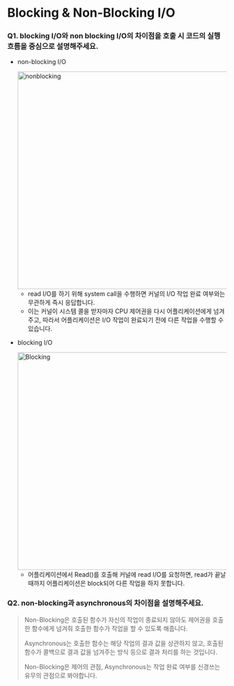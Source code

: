 # Blocking & Non-Blocking I/O

### Q1. blocking I/O와 non blocking I/O의 차이점을 호출 시 코드의 실행 흐름을 중심으로 설명해주세요. 

- non-blocking I/O

    <img width="500" alt="nonblocking" src="https://user-images.githubusercontent.com/31344894/201096732-20a3c5c2-ee35-4aac-a606-8c69d4c7c6e4.png">

    - read I/O를 하기 위해 system call을 수행하면 커널의 I/O 작업 완료 여부와는 무관하게 즉시 응답합니다. 
    - 이는 커널이 시스템 콜을 받자마자 CPU 제어권을 다시 어플리케이션에게 넘겨주고, 따라서 어플리케이션은 I/O 작업이 완료되기 전에 다른 작업을 수행할 수 있습니다. 

- blocking I/O
    
    <img width="500" alt="Blocking" src="https://user-images.githubusercontent.com/31344894/201096834-1a7cbc9b-99d8-4fda-9646-5207cea8b37e.png">
    
    - 어플리케이션에서 Read()를 호출해 커널에 read I/O를 요청하면, read가 끝날 때까지 어플리케이션은 block되어 다른 작업을 하지 못합니다. 

### Q2. non-blocking과 asynchronous의 차이점을 설명해주세요. 
> Non-Blocking은 호출된 함수가 자신의 작업이 종료되지 않아도 제어권을 호출한 함수에게 넘겨줘 호출한 함수가 작업을 할 수 있도록 해줍니다. 
> 
> Asynchronous는 호출한 함수는 해당 작업의 결과 값을 상관하지 않고, 호출된 함수가 콜백으로 결과 값을 넘겨주는 방식 등으로 결과 처리를 하는 것입니다. 
>
> Non-Blocking은 제어의 관점, Asynchronous는 작업 완료 여부를 신경쓰는 유무의 관점으로 봐야합니다. 